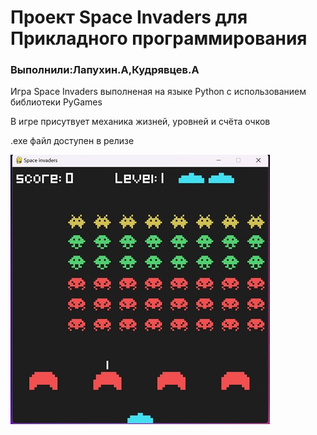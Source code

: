 <h1>Проект Space Invaders для Прикладного программирования</h1>
<h3 align="left">Выполнили:Лапухин.А,Кудрявцев.А</h3>
<p align="left">Игра Space Invaders выполненая на языке Python с использованием библиотеки PyGames<p>
<p align="left">В игре присутвует механика жизней, уровней и счёта очков<p>
<p align="left">.exe файл доступен в релизе</p>
<img src="https://github.com/Kawler/SpaceInvaders/blob/master/graphics/example.jpg">
